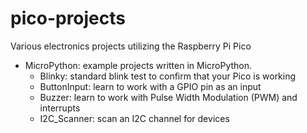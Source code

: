 # pico-projects
Various electronics projects utilizing the Raspberry Pi Pico

- MicroPython: example projects written in MicroPython.
	- Blinky: standard blink test to confirm that your Pico is working
	- ButtonInput: learn to work with a GPIO pin as an input
	- Buzzer: learn to work with Pulse Width Modulation (PWM) and interrupts
	- I2C_Scanner: scan an I2C channel for devices
